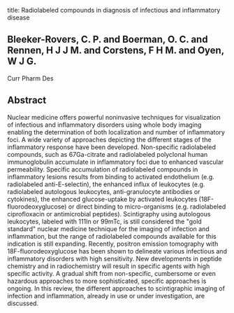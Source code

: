 title: Radiolabeled compounds in diagnosis of infectious and inflammatory disease

## Bleeker-Rovers, C. P. and Boerman, O. C. and Rennen, H J J M. and Corstens, F H M. and Oyen, W J G.
Curr Pharm Des


## Abstract
Nuclear medicine offers powerful noninvasive techniques for visualization of infectious and inflammatory disorders using whole body imaging enabling the determination of both localization and number of inflammatory foci. A wide variety of approaches depicting the different stages of the inflammatory response have been developed. Non-specific radiolabeled compounds, such as 67Ga-citrate and radiolabeled polyclonal human immunoglobulin accumulate in inflammatory foci due to enhanced vascular permeability. Specific accumulation of radiolabeled compounds in inflammatory lesions results from binding to activated endothelium (e.g. radiolabeled anti-E-selectin), the enhanced influx of leukocytes (e.g. radiolabeled autologous leukocytes, anti-granulocyte antibodies or cytokines), the enhanced glucose-uptake by activated leukocytes (18F-fluorodeoxyglucose) or direct binding to micro-organisms (e.g. radiolabeled ciprofloxacin or antimicrobial peptides). Scintigraphy using autologous leukocytes, labeled with 111In or 99mTc, is still considered the "gold standard" nuclear medicine technique for the imaging of infection and inflammation, but the range of radiolabeled compounds available for this indication is still expanding. Recently, positron emission tomography with 18F-fluorodeoxyglucose has been shown to delineate various infectious and inflammatory disorders with high sensitivity. New developments in peptide chemistry and in radiochemistry will result in specific agents with high specific activity. A gradual shift from non-specific, cumbersome or even hazardous approaches to more sophisticated, specific approaches is ongoing. In this review, the different approaches to scintigraphic imaging of infection and inflammation, already in use or under investigation, are discussed.

